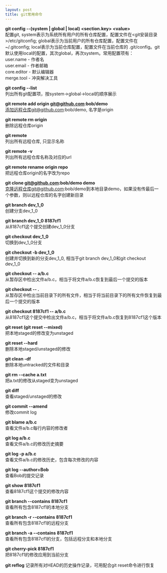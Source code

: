 ```yaml
---
layout: post
title: git常用命令
---
```


**git config --(system | global | local) \<section.key> \<value>**  
配置git, system表示为系统所有用户的所有仓库配置，配置文件在<git安装目录>/etc/gitconfig; global表示为当前用户的所有仓库配置，配置文件在~/.gitconfig; local表示为当前仓库配置，配置文件在当前仓库的 .git/config。git默认使用local的配置，其次global，再次system。常用配置项有：  
user.name - 作者名  
user.email - 作者邮箱  
core.editor - 默认编辑器  
merge.tool - 冲突解决工具  

**git config --list**  
列出所有git配置项，按system->global->local的顺序展示

**git remote add origin git@github.com:bob/demo**  
添加远程仓库git@github.com:bob/demo, 名字是origin  

**git remote rm origin**   
删除远程仓库origin  

**git remote**  
列出所有远程仓库, 只显示名称

**git remote -v**  
列出所有远程仓库名称及对应的url  

**git remote rename origin repo**  
把远程仓库origin的名字改为repo   

**git clone git@github.com:bob/demo demo**  
克隆远程仓库git@github.com:bob/demo到本地目录demo，如果没有传最后一个参数，则以远程仓库的名字创建新目录  

**git branch dev_1_0**  
创建分支dev_1_0  

**git branch dev_1_0 8187cf1**  
从8187cf1这个提交创建dev_1_0分支

**git checkout dev_1_0**  
切换到dev_1_0分支  

**git checkout -b dev_1_0**  
创建并切换到新的分支dev_1_0, 相当于git branch dev_1_0和git checkout dev_1_0

**git checkout -- a/b.c**    
从暂存区中检出文件a/b.c，相当于将文件a/b.c恢复到最后一个提交的版本

**git checkout -- .**  
从暂存区中检出当前目录下的所有文件，相当于将当前目录下的所有文件恢复到最后一个提交的版本

**git checkout 8187cf1 -- a/b.c**    
从8187cf1这个提交中检出文件a/b.c，相当于将文件a/b.c恢复到8187cf1这个版本

**git reset (git reset --mixed)**  
把本地staged的修改变为unstaged  

**git reset --hard**  
删除本地staged/unstaged的修改  

**git clean -df**  
删除本地untracked的文件和目录  

**git rm --cache a.txt**  
把a.txt的修改从staged变为unstaged  

**git diff**  
查看staged/unstaged的修改

**git commit --amend**  
修改commit log

**git blame a/b.c**  
查看文件a/b.c每行内容的修改者  

**git log a/b.c**  
查看文件a/b.c的修改历史摘要    

**git log -p a/b.c**  
查看文件a/b.c的修改历史，包含每次修改的内容  

**git log --author=Bob**  
查看Bob的提交记录

**git show 8187cf1**  
查看8187cf1这个提交的修改内容

**git branch --contains 8187cf1**  
查看所有包含8187cf1的本地分支

**git branch -r --contains 8187cf1**  
查看所有包含8187cf1的远程分支

**git branch -a --contains 8187cf1**  
查看所有包含8187cf1的分支，包括远程分支和本地分支

**git cherry-pick 8187cf1**  
把8187cf1的修改应用到当前分支  

**git reflog**
记录所有对HEAD的历史操作记录，可用配合git reset命令进行恢复
